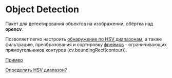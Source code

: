 # Object Detection

Пакет для детектирования объектов на изображении, обёртка над **opencv**. 

Позволяет легко настроить [обнаружение по HSV диапазонам](https://docs.opencv.org/3.4/da/d97/tutorial_threshold_inRange.html), а также фильтрацию, преобразования и сортировку [фреймов](https://github.com/sfkan6/opencv_object_detection/blob/main/object_detection/frame_selection/frame.py) - ограничивающих прямоугольников контуров (cv.boundingRect(contour)).


[Пример](https://github.com/sfkan6/opencv_object_detection/blob/main/example/main.py)

[Определить HSV диапазон?](https://github.com/sfkan6/opencv_object_detection/blob/main/hsv_range)

